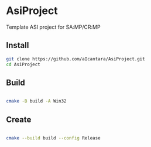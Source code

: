 # AsiProject

Template ASI project for SA:MP/CR:MP


## Install

```bash
git clone https://github.com/aIcantara/AsiProject.git
cd AsiProject

```

## Build

```bash

cmake -B build -A Win32

```

## Create

```bash

cmake --build build --config Release

```
